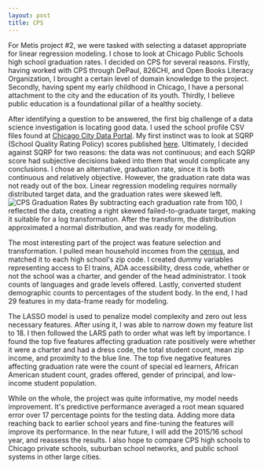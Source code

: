 ```yaml
---
layout: post
title: CPS
---
```


For Metis project #2, we were tasked with selecting a dataset appropriate for linear regression modeling.  I chose to look at Chicago Public Schools high school graduation rates.  I decided on CPS for several reasons. Firstly, having worked with CPS through DePaul, 826CHI, and Open Books Literacy Organization, I brought a certain level of domain knowledge to the project. Secondly, having spent my early childhood in Chicago, I have a personal attachment to the city and the education of its youth. Thirdly, I believe public education is a foundational pillar of a healthy society. 

After identifying a question to be answered, the first big challenge of a data science investigation is locating good data.  I used the school profile CSV files found at [Chicago City Data Portal](https://data.cityofchicago.org/). My first instinct was to look at SQRP (School Quality Rating Policy) scores published [here](https://cps.edu/SchoolData/Pages/SchoolData.aspx). Ultimately, I decided against SQRP for two reasons: the data was not continuous; and each SQRP score had subjective decisions baked into them that would complicate any conclusions.  I chose an alternative, graduation rate, since it is both continuous and relatively objective. However, the graduation rate data was not ready out of the box.  Linear regression modeling requires normally distributed target data, and the graduation rates were skewed left. ![CPS Graduation Rates]('images/1-27-19/skewed_grad_rates.svg') By subtracting each graduation rate from 100, I reflected the data, creating a right skewed failed-to-graduate target, making it suitable for a log transformation. After the transform, the distribution approximated a normal distribution, and was ready for modeling.

The most interesting part of the project was feature selection and transformation.  I pulled mean household incomes from the [census](https://factfinder.census.gov), and matched it to each high school's zip code.  I created dummy variables representing access to El trains, ADA accessibility, dress code, whether or not the school was a charter, and gender of the head administrator.  I took counts of languages and grade levels offered.  Lastly, converted student demographic counts to percentages of the student body.  In the end, I had 29 features in my data-frame ready for modeling.

The LASSO model is used to penalize model complexity and zero out less necessary features.  After using it, I was able to narrow down my feature list to 18.  I then followed the LARS path to order what was left by importance.  I found the top five features affecting  graduation rate positively were whether it were a charter and had a dress code, the total student count, mean zip income, and proximity to the blue line.  The top five negative features affecting graduation rate were the count of special ed learners, African American student count, grades offered, gender of principal, and low-income student population.

While on the whole, the project was quite informative, my model needs improvement. It's predictive performance averaged a root mean squared error over 17 percentage points for the testing data.  Adding more data reaching back to earlier school years and fine-tuning the features will improve its performance. In the near future, I will add the 2015/16 school year, and reassess the results.  I also hope to compare CPS high schools to Chicago private schools, suburban school networks, and public school systems in other large cities. 





